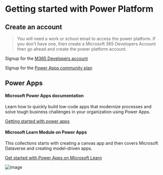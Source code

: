 # Getting started with Power Platform

## Create an account

> You will need a work or school email to access the power platform. If you don't have one, then create a Microsoft 365 Developers Account then go ahead and create the power platform account.

Signup for the [M365 Developers account](https://developer.microsoft.com/en-us/microsoft-365/dev-program)

Signup for the [Power Apps community plan](https://powerapps.microsoft.com/en-us/developerplan/)

## Power Apps
#### Microsoft Power Apps documentation

Learn how to quickly build low-code apps that modernize processes and solve tough business challenges in your organization using Power Apps.

[Getting started with power apps](https://learn.microsoft.com/power-apps?wt.mc_id=studentamb_85181)


#### Microsoft Learn Module on Power Apps

This collections starts with creating a canvas app and then covers Microsoft Dataverse and creating model-driven apps.

[Get started with Power Apps on Microsoft Learn](https://learn.microsoft.com/en-us/users/microsoftpowerplatform-5978/collections/g1kby01do8xzw/power-apps?wt.mc_id=studentamb_85181)

![image](https://github.com/slightlybae/MLSA-COMMUNITY-UNIPORT/assets/45470819/098f0c41-26bc-4660-936e-198dc84883de)
